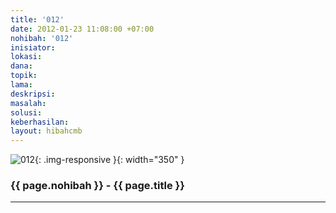 ```yaml
---
title: '012'
date: 2012-01-23 11:08:00 +07:00
nohibah: '012'
inisiator:
lokasi:
dana:
topik:
lama:
deskripsi:
masalah:
solusi:
keberhasilan:
layout: hibahcmb
---
```


![012](/static/img/hibahcmb/012.png){: .img-responsive }{: width="350" }

### {{ page.nohibah }} - {{ page.title }}

---
